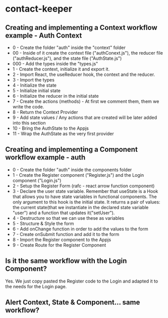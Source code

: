 # contact-keeper

## Creating and implementing a Context workflow example - Auth Context


- 0 - Create the folder "auth" inside the "context" folder
- 00 - Inside of it create the context file ("authConext.js"), the reducer file ("authReducer.js"), and the state file ("AuthState.js")
- 000 - Add the types inside the "types.js"
- 1 - Create the context, initialize it and export it.
- 2 - Import React, the useReducer hook,  the context and the reducer.
- 3 - Import the types
- 4 - Initialize the state
- 5 - Initialize initial state
- 6 - Initialize the reducer in the initial state
- 7 - Create the actions (methods) - At first we comment them, them we write the code.
- 8 - Return the Context Provider
- 9 - Add state values / Any actions that are created will be later added into this section
- 10 - Bring the AuthState to the Appjs
- 11 - Wrap the AuthState as the very first provider

## Creating and implementing a Component workflow example - auth

- 0 - Create the folder "auth" inside the components folder
- 1 - Create the Register component ("Register.js") and the Login component ("Login.js")
- 2 - Setup the Register Form (rafc - react arrow function component)
- 3 - Declare the user state variable. Remember that useState is a Hook that allows you to have state variables in functional components. The only argument to this hook is the initial state. It returns a pair of values: the current state(that we instantiate in the declared state variable "user") and a function that updates it("setUser").
- 4 - Destructure so that we can use these as variables
- 5 - Structure & Style the form
- 6 - Add onChange function in order to add the values to the form
- 7 - Create onSubmit function and add it to the form
- 8 - Import the Register component to the Appjs
- 9 - Create Route for the Register Component 

## Is it the same workflow with the Login Component?
Yes. We just copy pasted the Register code to the Login and adapted it to the needs for the Login page.

## Alert Context, State & Component... same workflow?
